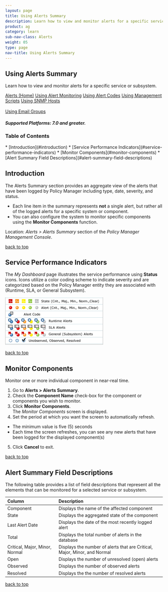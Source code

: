 ```yaml
---
layout: page
title: Using Alerts Summary
description: Learn how to view and monitor alerts for a specific service or subsystem. 
product: ag
category: learn
sub-nav-class: Alerts
weight: 05
type: page
nav-title: Using Alerts Summary
---
```


## Using Alerts Summary

Learn how to view and monitor alerts for a specific service or subsystem.

<a href="../alerts/alerts_toc.html" class="button secondary">Alerts (Home)</a> <a href="../alerts/using_alert_monitoring.html" class="button secondary">Using Alert Monitoring</a>  <a href="../alerts/using_alert_codes.html" class="button secondary">Using Alert Codes</a> <a href="../alerts/using_management_scripts.html" class="button secondary">Using Management Scripts</a> <a href="../alerts/using_snmp_hosts.html" class="button secondary">Using SNMP Hosts</a><br><br><a href="../alerts/using_email_groups.html" class="button secondary">Using Email Groups</a> 

<h5 class="stamp">Supported Platforms: 7.0 and greater.</h5>

### Table of Contents
<div id="toc-marker"></div>
* [Introduction](#introduction)
* [Service Performance Indicators](#service-performance-indicators)
* [Monitor Components](#monitor-components)
* [Alert Summary Field Descriptions](#alert-summary-field-descriptions)

## Introduction

The Alerts Summary section provides an aggregate view of the alerts that have been logged by Policy Manager including type, date, severity, and status. 

* Each line item in the summary represents **not** a single alert, but rather all of the logged alerts for a specific system or component. 
* You can also configure the system to monitor specific components using the **Monitor Components** function. 

Location: *Alerts > Alerts Summary* section of the *Policy Manager Management Console*.

<a href="#top">back to top</a>

## Service Performance Indicators

The *My Dashboard* page illustrates the service performance using **Status** icons. Icons utilize a color coding scheme to indicate severity and are categorized based on the Policy Manager entity they are associated with (Runtime, SLA, or General Subsystem).

![Alert Summary](images/service_performance_indicators.jpg "Service Performance Indicators")

<a href="#top">back to top</a>

## Monitor Components

Monitor one or more individual component in near-real time.

1. Go to **Alerts > Alerts Summary**.
2. Check the **Component Name** check-box for the component or components you wish to monitor.
3. Click **Monitor Components**.  
The *Monitor Components* screen is displayed.
4. Set the period at which you want the screen to automatically refresh.
  * The minimum value is five (5) seconds
  * Each time the screen refreshes, you can see any new alerts that have been logged for the displayed component(s)
5. Click **Cancel** to exit.

<a href="#top">back to top</a>

## Alert Summary Field Descriptions

The following table provides a list of field descriptions that represent all the elements that can be monitored for a selected service or subsystem.

| Column| Description        |
|:----------------------|:---------------------------|
| Component | Displays the name of the affected component
| State | Displays the aggregated state of the component
| Last Alert Date | Displays the date of the most recently logged alert
| Total | Displays the total number of alerts in the database
| Critical, Major, Minor, Normal | Displays the number of alerts that are Critical, Major, Minor, and Normal
| Open | Displays the number of unresolved (open) alerts
| Observed | Displays the number of observed alerts
| Resolved | Displays the the number of resolved alerts

<a href="#top">back to top</a>

